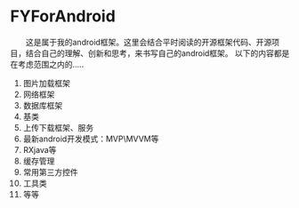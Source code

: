 # FYForAndroid

&emsp;&emsp;这是属于我的android框架。这里会结合平时阅读的开源框架代码、开源项目，结合自己的理解、创新和思考，来书写自己的android框架。
以下的内容都是在考虑范围之内的.....

1. 图片加载框架
2. 网络框架
3. 数据库框架
4. 基类
5. 上传下载框架、服务
6. 最新android开发模式：MVP\MVVM等
7. RXjava等
8. 缓存管理
9. 常用第三方控件
10. 工具类
11. 等等
